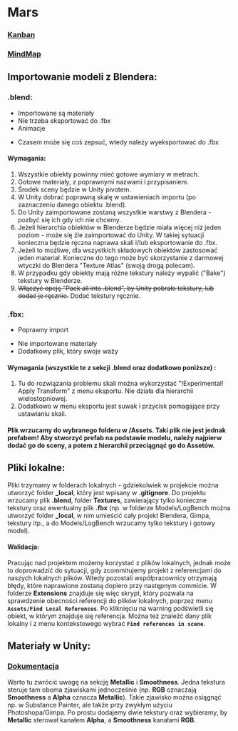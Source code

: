 # Mars

### [Kanban](https://elgirhath.kanbantool.com/b/498847#)

### [MindMap](https://coggle.it/diagram/XGbqbnV4-hvJL5IA/t/gra)

## Importowanie modeli z Blendera:

### .blend:
+ Importowane są materiały
+ Nie trzeba eksportować do .fbx
+ Animacje
- Czasem może się coś zepsuć, wtedy należy wyeksportować do .fbx

#### Wymagania:
1. Wszystkie obiekty powinny mieć gotowe wymiary w metrach.
2. Gotowe materiały, z poprawnymi nazwami i przypisaniem.
3. Środek sceny będzie w Unity pivotem.
4. W Unity dobrać poprawną skalę w ustawieniach importu (po zaznaczeniu danego obiektu .blend).
5. Do Unity zaimportowane zostaną wszystkie warstwy z Blendera - pozbyć się ich gdy ich nie chcemy.
6. Jeżeli hierarchia obiektów w Blenderze będzie miała więcej niż jeden poziom - może się źle zaimportować do Unity. W takiej sytuacji konieczna będzie ręczna naprawa skali i/lub eksportowanie do .fbx.
7. Jeżeli to możliwe, dla wszystkich składowych obiektów zastosować jeden materiał. Konieczne do tego może być skorzystanie z darmowej wtyczki do Blendera "Texture Atlas" (swoją drogą polecam).
8. W przypadku gdy obiekty mają różne tekstury należy wypalić ("Bake") tekstury w Blenderze.
9. ~~Włączyć opcję "Pack all into .blend", by Unity pobrało tekstury, lub dodać je ręcznie.~~ Dodać tekstury ręcznie.

### .fbx:
+ Poprawny import
- Nie importowane materiały
- Dodatkowy plik, który swoje waży

#### Wymagania (wszystkie te z sekcji .blend oraz dodatkowo poniższe) :
1. Tu do rozwiązania problemu skali można wykorzystać "!Experimental! Apply Transform" z menu eksportu. Nie działa dla hierarchii wielostopniowej.
2. Dodatkowo w menu eksportu jest suwak i przycisk pomagające przy ustawianiu skali.

#### Plik wrzucamy do wybranego folderu w /Assets. Taki plik nie jest jednak prefabem! Aby stworzyć prefab na podstawie modelu, należy najpierw dodać go do sceny, a potem z hierarchii przeciągnąć go do Assetów.

## Pliki lokalne:
Pliki trzymamy w folderach lokalnych - gdziekolwiek w projekcie można utworzyć folder **\_local**, który jest wpisany w **.gitignore**. Do projektu wrzucamy plik **.blend**, folder **Textures**, zawierający tylko konieczne tekstury oraz ewentualny plik **.fbx** (np. w folderze Models/LogBench można utworzyć folder **\_local**, w nim umieścić cały projekt Blendera, Gimpa, tekstury itp., a do Models/LogBench wrzucamy tylko tekstury i gotowy model).

#### Walidacja:
Pracując nad projektem możemy korzystać z plików lokalnych, jednak może to doprowadzić do sytuacji, gdy zcommitujemy projekt z referencjami do naszych lokalnych plików. Wtedy pozostali współpracownicy otrzymają błędy, które naprawione zostaną dopiero przy następnym commicie. W folderze **Extensions** znajduje się więc skrypt, który pozwala na sprawdzenie obecności referencji do plików lokalnych, poprzez menu **`Assets/Find Local References`**. Po kliknięciu na warning podświetli się obiekt, w którym znajduje się referencja. Można też znaleźć dany plik lokalny i z menu kontekstowego wybrać **`Find references in scene`**.

## Materiały w Unity:
### [Dokumentacja](https://docs.unity3d.com/Manual/StandardShaderMaterialParameters.html)

Warto tu zwrócić uwagę na sekcję **Metallic** i **Smoothness**. Jedna tekstura steruje tam oboma zjawiskami jednocześnie (np. **RGB** oznaczają **Smoothness** a **Alpha** oznacza **Metallic**). Takie zjawisko można osiągnąć np. w Substance Painter, ale także przy zwykłym użyciu Photoshopa/Gimpa. Po prostu dodajemy dwie tekstury oraz wybieramy, by **Metallic** sterował kanałem **Alpha**, a **Smoothness** kanałami **RGB**.

